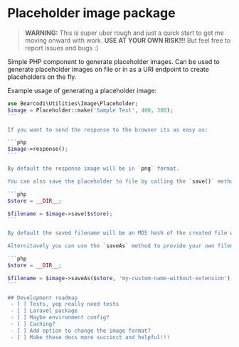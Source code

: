 # Placeholder image package

> **WARNING:** This is super uber rough and just a quick start to get me moving onward with work.
**USE AT YOUR OWN RISK!!!** But feel free to report issues and bugs :)

Simple PHP component to generate placeholder images. Can be used to generate placeholder images on file or in as a URI endpoint to create placeholders on the fly.

Example usage of generating a placeholder image:

````php
use Bearcodi\Utilities\Image\Placeholder;
$image = Placeholder::make('Sample Text', 400, 300);
```

If you want to send the response to the browser its as easy as:

```php
$image->response();
```

By default the response image will be in `png` format.

You can also save the placeholder to file by calling the `save()` method and passing the path you want to save to:

```php
$store = __DIR__;

$filename = $image->save($store);
```

By default the saved filename will be an MD5 hash of the created file with the extension added.

Alternitavely you can use the `saveAs` method to provide your own filename.

```php
$store = __DIR__;

$filename = $image->saveAs($store, 'my-custom-name-without-extension');
```

## Development roadmap
 - [ ] Tests, yep really need tests
 - [ ] Laravel package
 - [ ] Maybe environment config?
 - [ ] Caching?
 - [ ] Add option to change the image format?
 - [ ] Make these docs more succinct and helpful!!!

